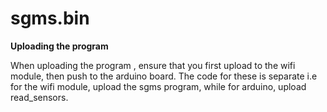 # sgms.bin

**Uploading the program**

When uploading the program , ensure that you first upload to the wifi module, then push to the arduino board. The code for these is separate i.e for the wifi module, upload the sgms program, while for arduino, upload read_sensors.
